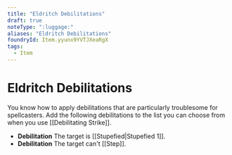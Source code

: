 ```yaml
---
title: "Eldritch Debilitations"
draft: true
noteType: ":luggage:"
aliases: "Eldritch Debilitations"
foundryId: Item.yyunx9YVTJXeaRgX
tags:
  - Item
---
```


# Eldritch Debilitations

You know how to apply debilitations that are particularly troublesome for spellcasters. Add the following debilitations to the list you can choose from when you use [[Debilitating Strike]].

*   **Debilitation** The target is [[Stupefied|Stupefied 1]].
*   **Debilitation** The target can't [[Step]].
